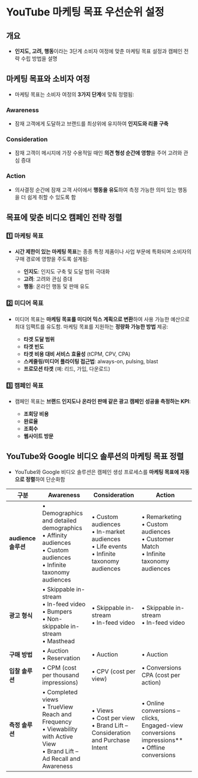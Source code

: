 # YouTube 마케팅 목표 우선순위 설정

## 개요
- **인지도, 고려, 행동**이라는 3단계 소비자 여정에 맞춘 마케팅 목표 설정과 캠페인 전략 수립 방법을 설명

## 마케팅 목표와 소비자 여정

- 마케팅 목표는 소비자 여정의 **3가지 단계**에 맞춰 정렬됨:

### Awareness 
- 잠재 고객에게 도달하고 브랜드를 최상위에 유지하여 **인지도와 리콜 구축**

### Consideration
- 잠재 고객이 메시지에 가장 수용적일 때인 **의견 형성 순간에 영향**을 주어 고려와 관심 증대

### Action
- 의사결정 순간에 잠재 고객 사이에서 **행동을 유도**하여 측정 가능한 의미 있는 행동을 더 쉽게 취할 수 있도록 함

## 목표에 맞춘 비디오 캠페인 전략 정렬

### 1️⃣ 마케팅 목표
- **시간 제한이 있는 마케팅 목표**는 종종 특정 제품이나 사업 부문에 특화되며 소비자의 구매 경로에 영향을 주도록 설계됨:

    - **인지도**: 인지도 구축 및 도달 범위 극대화
    - **고려**: 고려와 관심 증대
    - **행동**: 온라인 행동 및 판매 유도

### 2️⃣ 미디어 목표
- 미디어 목표는 **마케팅 목표를 미디어 믹스 계획으로 변환**하여 사용 가능한 예산으로 최대 임팩트를 유도함. 마케팅 목표를 지원하는 **정량화 가능한 방법** 제공:

    - **타겟 도달 범위**
    - **타겟 빈도**
    - **타겟 비용 대비 서비스 효율성** (tCPM, CPV, CPA)
    - **스케줄링/미디어 플라이팅 접근법**: always-on, pulsing, blast
    - **프로모션 타겟** (예: 리드, 가입, 다운로드)

### 3️⃣ 캠페인 목표
- 캠페인 목표는 **브랜드 인지도나 온라인 판매 같은 광고 캠페인 성공을 측정하는 KPI**:

    - **조회당 비용**
    - **완료율**
    - **조회수**
    - **웹사이트 방문**

## YouTube와 Google 비디오 솔루션의 마케팅 목표 정렬

- YouTube와 Google 비디오 솔루션은 캠페인 생성 프로세스를 **마케팅 목표에 자동으로 정렬**하여  단순화함

| 구분 | Awareness | Consideration | Action |
|------|-------------|-----------------|-----------|
| **audience 솔루션** | • Demographics and detailed demographics<br>• Affinity audiences<br>• Custom audiences<br>• Infinite taxonomy audiences | • Custom audiences<br>• In-market audiences<br>• Life events<br>• Infinite taxonomy audiences | • Remarketing<br>• Custom audiences<br>• Customer Match<br>• Infinite taxonomy audiences |
| **광고 형식** | • Skippable in-stream<br>• In-feed video<br>• Bumpers<br>• Non-skippable in-stream<br>• Masthead | • Skippable in-stream<br>• In-feed video | • Skippable in-stream<br>• In-feed video |
| **구매 방법** | • Auction<br>• Reservation | • Auction | • Auction |
| **입찰 솔루션** | • CPM (cost per thousand impressions) | • CPV (cost per view) | • Conversions CPA (cost per action) |
| **측정 솔루션** | • Completed views<br>• TrueView Reach and Frequency<br>• Viewability with Active View<br>• Brand Lift – Ad Recall and Awareness | • Views<br>• Cost per view<br>• Brand Lift – Consideration and Purchase Intent | • Online conversions – clicks, Engaged-view conversions impressions**<br>• Offline conversions |
